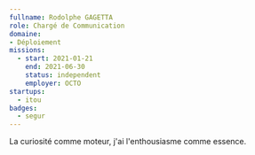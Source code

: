 ```yaml
---
fullname: Rodolphe GAGETTA
role: Chargé de Communication
domaine: 
- Déploiement
missions:
  - start: 2021-01-21
    end: 2021-06-30
    status: independent
    employer: OCTO
startups:
  - itou
badges:
  - segur
---
```


La curiosité comme moteur, j'ai l'enthousiasme comme essence.
